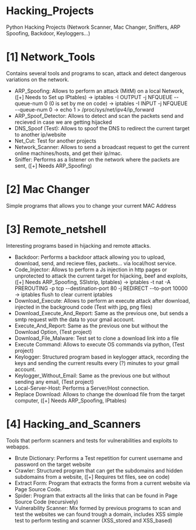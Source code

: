 # Hacking_Projects
Python Hacking Projects (Network Scanner, Mac Changer, Sniffers, ARP Spoofing, Backdoor, Keyloggers...)

# [1] Network_Tools 
Contains several tools and programs to scan, attack and detect dangerous variations on the network.
- ARP_Spoofing: Allows to perform an attack (MitM) on a local Network, ([+] Needs to Set up IPtables)
    -> iptables -I OUTPUT -j NFQUEUE --queue-num 0  (0 is set by me on code)
    -> iptables -I INPUT -j NFQUEUE --queue-num 0
    -> echo 1 > /proc/sys/net/ipv4/ip_forward
- ARP_Spoof_Detector: Allows to detect and scan the packets send and recieved in case we are getting hijacked
- DNS_Spoof (Test): Allows to spoof the DNS to redirect the current target to another ip/website
- Net_Cut: Test for another projects
- Network_Scanner: Allows to send a broadcast request to get the current online machines/hosts, and get their ip/mac.
- Sniffer: Performs as a listener on the network where the packets are sent, ([+] Needs ARP_Spoofing)

# [2] Mac Changer
Simple programs that allows you to change your current MAC Address 

# [3] Remote_netshell
Interesting programs based in hijacking and remote attacks.
- Backdoor: Performs a backdoor attack allowing you to upload, download, send, and recieve files, packets... via local/host service.
- Code_Injector: Allows to perform a Js injection in http pages or unprotected to attack the current target for hijacking, beef and exploits, ([+] Needs ARP_Spoofing, SSlstrip, Iptables)
    -> iptables -t nat -A PREROUTING -p tcp --destination-port 80 -j REDIRECT --to-port 10000
    -> iptables flush to clear current iptables
- Download_Execute: Allows to perform an execute attack after download, injected in the background code (Test with jpg, png files)
- Download_Execute_And_Report: Same as the previous one, but sends a smtp request with the data to your gmail account.
- Execute_And_Report: Same as the previous one but without the Download Option, (Test project)
- Download_File_Malware: Test set to clone a download link into a file
- Execute Command: Allows to execute OS commands via python, (Test project)
- Keylogger: Structured program based in keylogger attack, recording the keys and sending the current results every (?) minutes to your gmail account.
- Keylogger_Without_Email: Same as the previous one but without sending any email, (Test project)
- Local-Server-Host: Performs a Server/Host connection.
- Replace Download: Allows to change the download file from the target computer, ([+] Needs ARP_Spoofing, IPtables)

# [4] Hacking_and_Scanners
Tools that perform scanners and tests for vulnerabilities and exploits to webapps.
- Brute Dictionary: Performs a Test repetition for current username and password on the target website
- Crawler: Structured program that can get the subdomains and hidden subdomains from a website, ([+] Requires txt files, see on code)
- Extract Form: Program that extracts the forms from a current website via Page Source Code.
- Spider: Program that extracts all the links that can be found in Page Source Code (recursively)
- Vulnerability Scanner: Mix formed by previous programs to scan and test the websites we can found trough a domain, includes XSS simple test to perform testing and scanner (XSS_stored and XSS_based)
